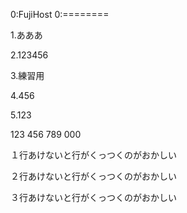 ﻿0:FujiHost
0:========

1.あああ

2.123456

3.練習用

4.456

5.123

123
456
789
000

１行あけないと行がくっつくのがおかしい

２行あけないと行がくっつくのがおかしい

３行あけないと行がくっつくのがおかしい
